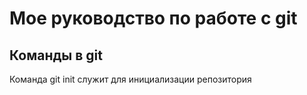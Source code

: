 # Мое руководство по работе с git
## Команды в git
Команда  git init служит для инициализации репозитория